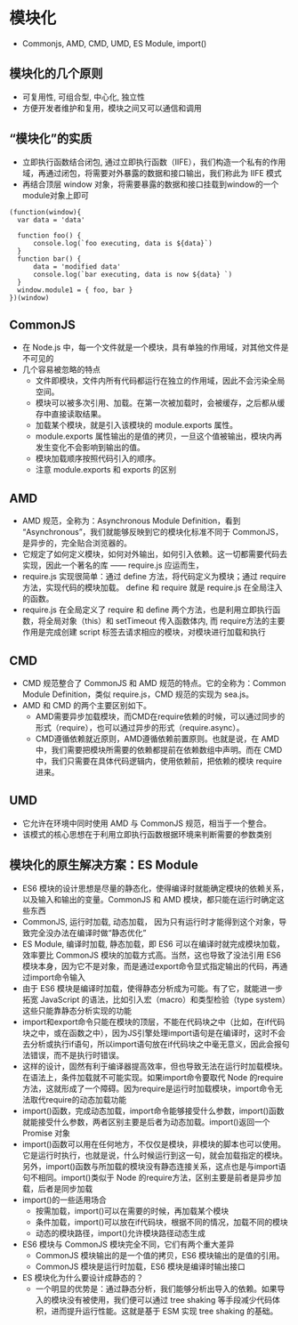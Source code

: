 # 模块化

- Commonjs, AMD, CMD, UMD, ES Module, import()

## 模块化的几个原则
- 可复用性, 可组合型, 中心化, 独立性
- 方便开发者维护和复用，模块之间又可以通信和调用

## “模块化”的实质
- 立即执行函数结合闭包, 通过立即执行函数（IIFE），我们构造一个私有的作用域，再通过闭包，将需要对外暴露的数据和接口输出，我们称此为 IIFE 模式
- 再结合顶层 window 对象，将需要暴露的数据和接口挂载到window的一个module对象上即可
```
(function(window){
  var data = 'data'

  function foo() {
      console.log(`foo executing, data is ${data}`)
  }
  function bar() {
      data = 'modified data'
      console.log(`bar executing, data is now ${data} `)
  }
  window.module1 = { foo, bar }
})(window)
```

## CommonJS
- 在 Node.js 中，每一个文件就是一个模块，具有单独的作用域，对其他文件是不可见的
- 几个容易被忽略的特点
  - 文件即模块，文件内所有代码都运行在独立的作用域，因此不会污染全局空间。
  - 模块可以被多次引用、加载。在第一次被加载时，会被缓存，之后都从缓存中直接读取结果。
  - 加载某个模块，就是引入该模块的 module.exports 属性。
  - module.exports 属性输出的是值的拷贝，一旦这个值被输出，模块内再发生变化不会影响到输出的值。
  - 模块加载顺序按照代码引入的顺序。
  - 注意 module.exports 和 exports 的区别

## AMD
- AMD 规范，全称为：Asynchronous Module Definition，看到 “Asynchronous”，我们就能够反映到它的模块化标准不同于 CommonJS，是异步的，完全贴合浏览器的。
- 它规定了如何定义模块，如何对外输出，如何引入依赖。这一切都需要代码去实现，因此一个著名的库 —— require.js 应运而生，
- require.js 实现很简单：通过 define 方法，将代码定义为模块；通过 require 方法，实现代码的模块加载。
define 和 require 就是 require.js 在全局注入的函数。
- require.js 在全局定义了 require 和 define 两个方法，也是利用立即执行函数，将全局对象（this）和 setTimeout 传入函数体内, 而 require方法的主要作用是完成创建 script 标签去请求相应的模块，对模块进行加载和执行

## CMD
- CMD 规范整合了 CommonJS 和 AMD 规范的特点。它的全称为：Common Module Definition，类似 require.js，CMD 规范的实现为 sea.js。
- AMD 和 CMD 的两个主要区别如下。
  - AMD需要异步加载模块，而CMD在require依赖的时候，可以通过同步的形式（require），也可以通过异步的形式（require.async）。
  - CMD遵循依赖就近原则，AMD遵循依赖前置原则。也就是说，在 AMD 中，我们需要把模块所需要的依赖都提前在依赖数组中声明。而在 CMD 中，我们只需要在具体代码逻辑内，使用依赖前，把依赖的模块 require 进来。

## UMD
- 它允许在环境中同时使用 AMD 与 CommonJS 规范，相当于一个整合。
- 该模式的核心思想在于利用立即执行函数根据环境来判断需要的参数类别

## 模块化的原生解决方案：ES Module
- ES6 模块的设计思想是尽量的静态化，使得编译时就能确定模块的依赖关系，以及输入和输出的变量。CommonJS 和 AMD 模块，都只能在运行时确定这些东西
- CommonJS, 运行时加载, 动态加载， 因为只有运行时才能得到这个对象，导致完全没办法在编译时做“静态优化”
- ES Module, 编译时加载, 静态加载，即 ES6 可以在编译时就完成模块加载，效率要比 CommonJS 模块的加载方式高。当然，这也导致了没法引用 ES6 模块本身，因为它不是对象，而是通过export命令显式指定输出的代码，再通过import命令输入
- 由于 ES6 模块是编译时加载，使得静态分析成为可能。有了它，就能进一步拓宽 JavaScript 的语法，比如引入宏（macro）和类型检验（type system）这些只能靠静态分析实现的功能
- import和export命令只能在模块的顶层，不能在代码块之中（比如，在if代码块之中，或在函数之中），因为JS引擎处理import语句是在编译时，这时不会去分析或执行if语句，所以import语句放在if代码块之中毫无意义，因此会报句法错误，而不是执行时错误。
- 这样的设计，固然有利于编译器提高效率，但也导致无法在运行时加载模块。在语法上，条件加载就不可能实现。如果import命令要取代 Node 的require方法，这就形成了一个障碍。因为require是运行时加载模块，import命令无法取代require的动态加载功能
- import()函数，完成动态加载，import命令能够接受什么参数，import()函数就能接受什么参数，两者区别主要是后者为动态加载。import()返回一个 Promise 对象
- import()函数可以用在任何地方，不仅仅是模块，非模块的脚本也可以使用。它是运行时执行，也就是说，什么时候运行到这一句，就会加载指定的模块。另外，import()函数与所加载的模块没有静态连接关系，这点也是与import语句不相同。import()类似于 Node 的require方法，区别主要是前者是异步加载，后者是同步加载
- import()的一些适用场合
  - 按需加载，import()可以在需要的时候，再加载某个模块
  - 条件加载，import()可以放在if代码块，根据不同的情况，加载不同的模块
  - 动态的模块路径，import()允许模块路径动态生成
- ES6 模块与 CommonJS 模块完全不同，它们有两个重大差异
  - CommonJS 模块输出的是一个值的拷贝，ES6 模块输出的是值的引用。
  - CommonJS 模块是运行时加载，ES6 模块是编译时输出接口
- ES 模块化为什么要设计成静态的？
  - 一个明显的优势是：通过静态分析，我们能够分析出导入的依赖。如果导入的模块没有被使用，我们便可以通过 tree shaking 等手段减少代码体积，进而提升运行性能。这就是基于 ESM 实现 tree shaking 的基础。